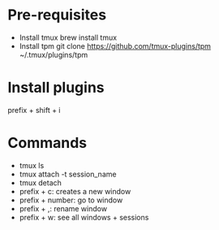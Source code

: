 # Pre-requisites
- Install tmux 
    brew install tmux
- Install tpm
    git clone https://github.com/tmux-plugins/tpm ~/.tmux/plugins/tpm

# Install plugins 
prefix + shift + i

# Commands
- tmux ls
- tmux attach -t session_name
- tmux detach
- prefix + c: creates a new window
- prefix + number: go to  window
- prefix + ,: rename window
- prefix + w: see all windows + sessions
